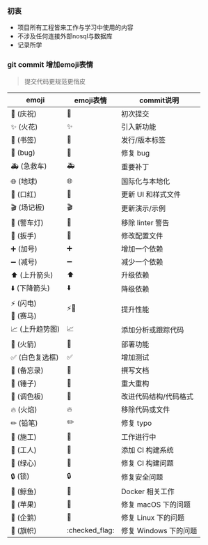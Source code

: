 ### 初衷
- 项目所有工程皆来工作与学习中使用的内容
- 不涉及任何连接外部nosql与数据库
- 记录所学

### git commit 增加emoji表情

> 提交代码更规范更俏皮

emoji | emoji表情 | commit说明 
---|---|---
🎉 (庆祝)	|:tada:|	初次提交
✨ (火花)	|:sparkles:|	引入新功能
🔖 (书签)	|:bookmark:|	发行/版本标签
🐛 (bug)	|:bug:|	修复 bug
🚑 (急救车)	|:ambulance:|	重要补丁
🌐 (地球)	|:globe_with_meridians:|	国际化与本地化
💄 (口红)	|:lipstick:|	更新 UI 和样式文件
🎬 (场记板)	|:clapper:|	更新演示/示例
🚨 (警车灯)	|:rotating_light:|	移除 linter 警告
🔧 (扳手)	|:wrench:|	修改配置文件
➕ (加号)	|:heavy_plus_sign:|	增加一个依赖
➖ (减号)	|:heavy_minus_sign:|	减少一个依赖
⬆️ (上升箭头)	|:arrow_up:|	升级依赖
⬇️ (下降箭头)	|:arrow_down:|	降级依赖
⚡️ (闪电) <br/> 🐎 (赛马)	|:zap::racehorse:|	提升性能
📈 (上升趋势图)	|:chart_with_upwards_trend:|	添加分析或跟踪代码
🚀 (火箭)	|:rocket:|	部署功能
✅ (白色复选框)	|:white_check_mark:|	增加测试
📝 (备忘录)	|:memo:|	撰写文档
🔨 (锤子)	|:hammer:|	重大重构
🎨 (调色板)	|:art:|	改进代码结构/代码格式
🔥 (火焰)	|:fire:|	移除代码或文件
✏ (铅笔)	|:pencil2:|	修复 typo
🚧 (施工)	|:construction:|	工作进行中
👷 (工人)	|:construction_worker:|	添加 CI 构建系统
💚 (绿心)	|:green_heart:|	修复 CI 构建问题
🔒 (锁)	    |:lock:|	修复安全问题
🐳 (鲸鱼)	|:whale:|	Docker 相关工作
🍎 (苹果)	|:apple:|	修复 macOS 下的问题
🐧 (企鹅)	|:penguin:|	修复 Linux 下的问题
🏁 (旗帜)	|:checked_flag:|	修复 Windows 下的问题




























